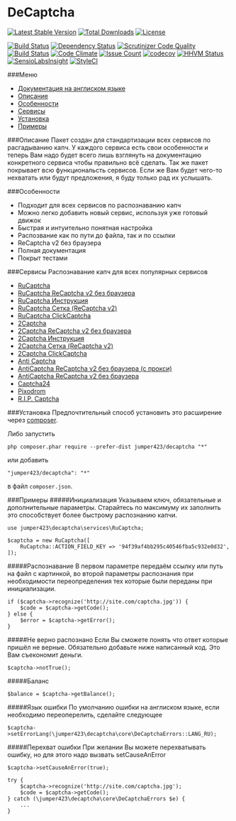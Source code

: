 DeCaptcha
================
[![Latest Stable Version](https://poser.pugx.org/jumper423/decaptcha/v/stable)](https://packagist.org/packages/jumper423/decaptcha)
[![Total Downloads](https://poser.pugx.org/jumper423/decaptcha/downloads)](https://packagist.org/packages/jumper423/decaptcha)
[![License](https://poser.pugx.org/jumper423/decaptcha/license)](https://packagist.org/packages/jumper423/decaptcha)

[![Build Status](https://travis-ci.org/jumper423/decaptcha.svg?branch=master)](https://travis-ci.org/jumper423/decaptcha)
[![Dependency Status](https://www.versioneye.com/user/projects/5849f365a662a5004c110a29/badge.svg?style=flat-square)](https://www.versioneye.com/user/projects/5849f365a662a5004c110a29)
[![Scrutinizer Code Quality](https://scrutinizer-ci.com/g/jumper423/decaptcha/badges/quality-score.png?b=master)](https://scrutinizer-ci.com/g/jumper423/decaptcha/?branch=master)
[![Build Status](https://scrutinizer-ci.com/g/jumper423/decaptcha/badges/build.png?b=master)](https://scrutinizer-ci.com/g/jumper423/decaptcha/build-status/master)
[![Code Climate](https://codeclimate.com/github/jumper423/decaptcha/badges/gpa.svg)](https://codeclimate.com/github/jumper423/decaptcha)
[![Issue Count](https://codeclimate.com/github/jumper423/decaptcha/badges/issue_count.svg)](https://codeclimate.com/github/jumper423/decaptcha)
[![codecov](https://codecov.io/gh/jumper423/decaptcha/branch/master/graph/badge.svg)](https://codecov.io/gh/jumper423/decaptcha)
[![HHVM Status](http://hhvm.h4cc.de/badge/jumper423/decaptcha.svg)](http://hhvm.h4cc.de/package/jumper423/decaptcha)
[![SensioLabsInsight](https://insight.sensiolabs.com/projects/d485629c-1830-440d-82ab-a567bfa5ddc5/mini.png)](https://insight.sensiolabs.com/projects/d485629c-1830-440d-82ab-a567bfa5ddc5)
[![StyleCI](https://styleci.io/repos/75013766/shield?branch=master)](https://styleci.io/repos/75013766)

###Меню
+ [Документация на англиском языке](../docs/README-en.md)
+ [Описание](#Описание)
+ [Особенности](#Особенности)
+ [Сервисы](#Сервисы)
+ [Установка](#Установка)
+ [Примеры](#Примеры)


###Описание
Пакет создан для стандартизации всех сервисов по расгадыванию капч. 
            У каждого сервиса есть свои особенности и теперь Вам надо будет всего лишь взглянуть на документацию конкретного сервиса чтобы правильно всё сделать.
            Так же пакет покрывает всю функциональсть сервисов. Если же Вам будет чего-то нехватать или будут предложения, я буду только рад их услышать.

###Особенности
+ Подходит для всех сервисов по распознаванию капч
+ Можно легко добавить новый сервис, используя уже готовый движок
+ Быстрая и интуительно понятная настройка
+ Распозвание как по пути до файла, так и по ссылки
+ ReCaptcha v2 без браузера
+ Полная документация
+ Покрыт тестами

###Сервисы
Распознавание капч для всех популярных сервисов

+ [RuCaptcha](../docs/RuCaptcha-ru.md)
+ [RuCaptcha ReCaptcha v2 без браузера](../docs/RuCaptchaReCaptcha-ru.md)
+ [RuCaptcha Инструкция](../docs/RuCaptchaInstruction-ru.md)
+ [RuCaptcha Сетка (ReCaptcha v2)](../docs/RuCaptchaGrid-ru.md)
+ [RuCaptcha ClickCaptcha](../docs/RuCaptchaClick-ru.md)
+ [2Captcha](../docs/TwoCaptcha-ru.md)
+ [2Captcha ReCaptcha v2 без браузера](../docs/TwoCaptchaReCaptcha-ru.md)
+ [2Captcha Инструкция](../docs/TwoCaptchaInstruction-ru.md)
+ [2Captcha Сетка (ReCaptcha v2)](../docs/TwoCaptchaGrid-ru.md)
+ [2Captcha ClickCaptcha](../docs/TwoCaptchaClick-ru.md)
+ [Anti Captcha](../docs/Anticaptcha-ru.md)
+ [AntiCaptcha ReCaptcha v2 без браузера (с прокси)](../docs/AnticaptchaReCaptcha-ru.md)
+ [AntiCaptcha ReCaptcha v2 без браузера](../docs/AnticaptchaReCaptchaProxeless-ru.md)
+ [Captcha24](../docs/Captcha24-ru.md)
+ [Pixodrom](../docs/Pixodrom-ru.md)
+ [R.I.P. Captcha ](../docs/Ripcaptcha-ru.md)


###Установка
Предпочтительный способ установить это расширение через [composer](http://getcomposer.org/download/).

Либо запустить
```
php composer.phar require --prefer-dist jumper423/decaptcha "*"
```
или добавить
```
"jumper423/decaptcha": "*"
```
в файл `composer.json`.


###Примеры
#####Инициализация
Указываем ключ, обязательные и дополнительные параметры. Старайтесь по максимуму их заполнить это способствует более быстрому распознанию капчи.
```
use jumper423\decaptcha\services\RuCaptcha;

$captcha = new RuCaptcha([
    RuCaptcha::ACTION_FIELD_KEY => '94f39af4bb295c40546fba5c932e0d32',
]);
```
#####Распознавание
В первом параметре передаём ссылку или путь на файл с картинкой, во второй параметры распознания при необходимости переопределения тех которые были переданы при инициализации.
```
if ($captcha->recognize('http://site.com/captcha.jpg')) {
    $code = $captcha->getCode();
} else {
    $error = $captcha->getError();
}
```
#####Не верно распознано
Если Вы сможете понять что ответ которые пришёл не верные. Обязательно добавьте ниже написанный код. Это Вам съекономит деньги.
```
$captcha->notTrue();
```
#####Баланс
```
$balance = $captcha->getBalance();
```
#####Язык ошибки
По умолчанию ошибки на англиском языке, если необходимо переоперелить, сделайте следующее
```
$captcha->setErrorLang(\jumper423\decaptcha\core\DeCaptchaErrors::LANG_RU);
```
#####Перехват ошибки
При желании Вы можете перехватывать ошибку, но для этого надо вызвать setCauseAnError
```
$captcha->setCauseAnError(true);

try {
    $captcha->recognize('http://site.com/captcha.jpg');
    $code = $captcha->getCode();
} catch (\jumper423\decaptcha\core\DeCaptchaErrors $e) {
    ...
}
```


